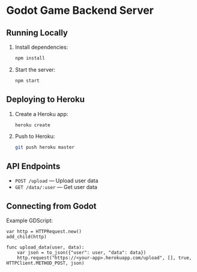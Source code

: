 # Godot Game Backend Server

## Running Locally

1. Install dependencies:
   ```sh
   npm install
   ```
2. Start the server:
   ```sh
   npm start
   ```

## Deploying to Heroku

1. Create a Heroku app:
   ```sh
   heroku create
   ```
2. Push to Heroku:
   ```sh
   git push heroku master
   ```

## API Endpoints

- `POST /upload` — Upload user data
- `GET /data/:user` — Get user data

## Connecting from Godot

Example GDScript:
```gdscript
var http = HTTPRequest.new()
add_child(http)

func upload_data(user, data):
    var json = to_json({"user": user, "data": data})
    http.request("https://<your-app>.herokuapp.com/upload", [], true, HTTPClient.METHOD_POST, json)
```